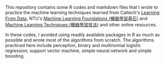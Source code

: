 This repository contains some R codes and markdown files that I wrote to practice the machine learning techniques learned from Caltech's [Learning From Data](https://www.edx.org/course/learning-data-introductory-machine-caltechx-cs1156x), NTU's [Machine Learning Foundations (機器學習基石)](https://www.youtube.com/playlist?list=PLXVfgk9fNX2I7tB6oIINGBmW50rrmFTqf) and [Machine Learning Techniques (機器學習技法)](https://www.youtube.com/playlist?list=PLXVfgk9fNX2IQOYPmqjqWsNUFl2kpk1U2) and other online resources.

In these codes, I avoided using readily available packages in R as much as possible and wrote most of the algorithms from scratch. The algorithms practiced here include perception, binary and multinomial logistic regression, support vector machine, simple neural network and simple boosting. 
